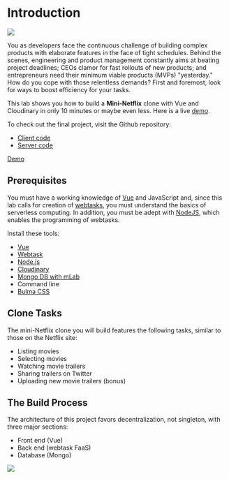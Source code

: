 # Introduction

![](https://res.cloudinary.com/christekh/image/upload/w_800,q_auto,f_auto/Screen_Shot_2018-03-22_at_11.10.14_AM_siu88b.png)

You as developers face the continuous challenge of building complex products with elaborate features in the face of tight schedules. Behind the scenes, engineering and product management constantly aims at beating project deadlines; CEOs clamor for fast rollouts of new products; and entrepreneurs need their minimum viable products \(MVPs\) "yesterday." How do you cope with those relentless demands? First and foremost, look for ways to boost efficiency for your tasks.

This lab shows you how to build a **Mini-Netflix** clone with Vue and Cloudinary in only 10 minutes or maybe even less. Here is a live [demo](https://stupefied-mirzakhani-71dd38.netlify.com/).

To check out the final project, visit the Github repository:

* [Client code](https://github.com/cloudinary-developers/vue-mini-netflix-demo-client)
* [Server code](https://github.com/cloudinary-developers/vue-mini-netflix-demo-server)

[Demo](https://vue-miniflix.herokuapp.com)

## Prerequisites

You must have a working knowledge of [Vue](https://vuejs.org/) and JavaScript and, since this lab calls for creation of [webtasks](https://webtask.io/), you must understand the basics of serverless computing. In addition, you must be adept with [NodeJS](https://nodejs.org/), which enables the programming of webtasks.

Install these tools:

* [Vue](https://vuejs.org)
* [Webtask](https://webtask.io/)
* [Node.js](https://nodejs.org/en/)
* [Cloudinary](https://cloudinary.com/)
* [Mongo DB with mLab](https://mlab.com/)
* Command line
* [Bulma CSS](https://bulma.io)

## Clone Tasks

The mini-Netflix clone you will build features the following tasks, similar to those on the Netflix site:

* Listing movies
* Selecting movies
* Watching movie trailers
* Sharing trailers on Twitter
* Uploading new movie trailers \(bonus\)

## The Build Process

The architecture of this project favors decentralization, not singleton, with three major sections:

* Front end \(Vue\)
* Back end \(webtask FaaS\)
* Database \(Mongo\)

![](https://res.cloudinary.com/christekh/image/upload/v1521714212/Group_uzxrb7.png)

